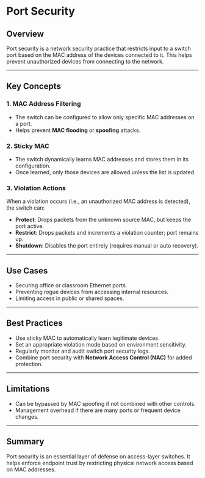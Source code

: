 # Port Security

## Overview

Port security is a network security practice that restricts input to a switch port based on the MAC address of the devices connected to it. This helps prevent unauthorized devices from connecting to the network.

---

## Key Concepts

### 1. **MAC Address Filtering**
- The switch can be configured to allow only specific MAC addresses on a port.
- Helps prevent **MAC flooding** or **spoofing** attacks.

### 2. **Sticky MAC**
- The switch dynamically learns MAC addresses and stores them in its configuration.
- Once learned, only those devices are allowed unless the list is updated.

### 3. **Violation Actions**
When a violation occurs (i.e., an unauthorized MAC address is detected), the switch can:
- **Protect**: Drops packets from the unknown source MAC, but keeps the port active.
- **Restrict**: Drops packets and increments a violation counter; port remains up.
- **Shutdown**: Disables the port entirely (requires manual or auto recovery).

---

## Use Cases

- Securing office or classroom Ethernet ports.
- Preventing rogue devices from accessing internal resources.
- Limiting access in public or shared spaces.

---

## Best Practices

- Use sticky MAC to automatically learn legitimate devices.
- Set an appropriate violation mode based on environment sensitivity.
- Regularly monitor and audit switch port security logs.
- Combine port security with **Network Access Control (NAC)** for added protection.

---

## Limitations

- Can be bypassed by MAC spoofing if not combined with other controls.
- Management overhead if there are many ports or frequent device changes.

---

## Summary

Port security is an essential layer of defense on access-layer switches. It helps enforce endpoint trust by restricting physical network access based on MAC addresses.
